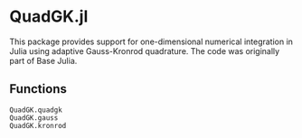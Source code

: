 # QuadGK.jl

This package provides support for one-dimensional numerical integration in Julia using
adaptive Gauss-Kronrod quadrature.
The code was originally part of Base Julia.

## Functions

```@docs
QuadGK.quadgk
QuadGK.gauss
QuadGK.kronrod
```
